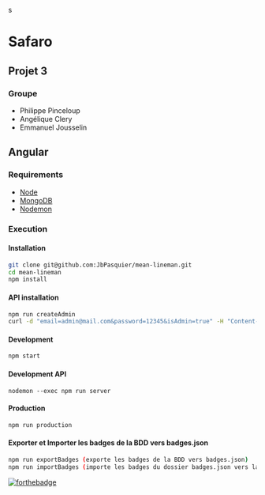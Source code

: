 s
# Safaro

## Projet 3

### Groupe

-   Philippe Pinceloup
-   Angélique Clery
-   Emmanuel Jousselin


## Angular

### Requirements

-   [Node](https://doc.ubuntu-fr.org/nodejs#depuis_un_ppa)
-   [MongoDB](https://doc.ubuntu-fr.org/mongodb#installation)
-   [Nodemon](http://nodemon.io/)

### Execution

#### Installation

```bash
git clone git@github.com:JbPasquier/mean-lineman.git
cd mean-lineman
npm install
```

#### API installation

```bash
npm run createAdmin
curl -d "email=admin@mail.com&password=12345&isAdmin=true" -H "Content-Type: application/x-www-form-urlencoded" -X POST http://localhost:3000/
```

#### Development

```bash
npm start
```
#### Development API

```
nodemon --exec npm run server
```

#### Production

```bash
npm run production
```

#### Exporter et Importer les badges de la BDD vers badges.json

```bash
npm run exportBadges (exporte les badges de la BDD vers badges.json)
npm run importBadges (importe les badges du dossier badges.json vers la BDD)
```
[![forthebadge](http://forthebadge.com/images/badges/built-with-love.svg)](http://forthebadge.com)
